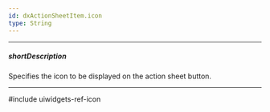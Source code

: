 ```yaml
---
id: dxActionSheetItem.icon
type: String
---
```

---
##### shortDescription
Specifies the icon to be displayed on the action sheet button.

---
#include uiwidgets-ref-icon